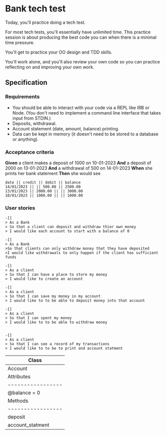# Bank tech test 
Today, you'll practice doing a tech test.

For most tech tests, you'll essentially have unlimited time. This practice session is about producing the best code you can when there is a minimal time pressure.

You'll get to practice your OO design and TDD skills.

You'll work alone, and you'll also review your own code so you can practice reflecting on and improving your own work.


## Specification

### Requirements
* You should be able to interact with your code via a REPL like IRB or Node. (You don't need to implement a command line interface that takes input from STDIN.)
* Deposits, withdrawal.
* Account statement (date, amount, balance) printing.
* Data can be kept in memory (it doesn't need to be stored to a database or anything).

### Acceptance criteria
**Given** a client makes a deposit of 1000 on 10-01-2023
**And** a deposit of 2000 on 13-01-2023
**And** a withdrawal of 500 on 14-01-2023
**When** she prints her bank statement
**Then** she would see

```
date || credit || debit || balance
14/01/2023 || || 500.00 || 2500.00
13/01/2023 || 2000.00 || || 3000.00
10/01/2023 || 1000.00 || || 1000.00

```

### User stories

```
-[]
> As a Bank
> So that a client can deposit and withdraw thier own money   
> I would like each account to start with a balance of 0   

-[]
> As a Bank   
>So that clients can only withdraw money that they have deposited   
>I would like withdrawals to only happen if the client has sufficient funds   

-[]
> As a client
> So that I can have a place to store my money 
> I would like to create an account

-[]
> As a client
> So that I can save my money in my account
> I would like to to be able to deposit money into that account

-[]
> As a client
> So that I can spent my money 
> I would like to to be able to withdraw money


-[]
> As a client
> So that I can see a record of my transactions  
> I would like to to be to print and account statment
```

| Class           |
|-----------------|
| Account         |
| Attributes      |
|-----------------|
| @balance = 0    |
| Methods         |
|-----------------|
| deposit         | 
| account_statment|